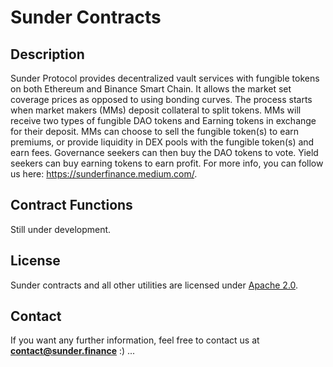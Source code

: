 # Sunder Contracts

## Description

Sunder Protocol provides decentralized vault services with fungible tokens on both Ethereum and Binance Smart Chain. It allows the market set coverage prices as opposed to using bonding curves. The process starts when market makers (MMs) deposit collateral to split tokens. MMs will receive two types of fungible DAO tokens and Earning tokens in exchange for their deposit. MMs can choose to sell the fungible token(s) to earn premiums, or provide liquidity in DEX pools with the fungible token(s) and earn fees. Governance seekers can then buy the DAO tokens to vote. Yield seekers can buy earning tokens to earn profit. For more info, you can follow us here: https://sunderfinance.medium.com/.

## Contract Functions
Still under development.

## License
Sunder contracts and all other utilities are licensed under [Apache 2.0](LICENSE).

## Contact
If you want any further information, feel free to contact us at **contact@sunder.finance** :) ...
